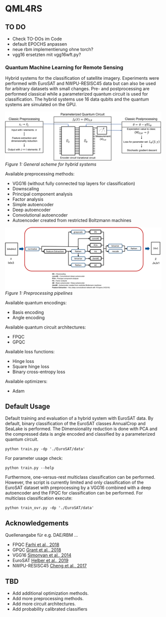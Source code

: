 # QML4RS

## TO DO
* Check TO-DOs im Code
* default EPOCHS anpassen
* neue rbm implementierung ohne torch?
* vgg16 ersetzten mit vgg16wft.py?

### Quantum Machine Learning for Remote Sensing
Hybrid systems for the classification of satellite imagery. Experiments were performed with EuroSAT and NWPU-RESISC45 data but can also be used for arbitrary datasets with small changes. Pre- and postprocessing are performed classical while a parameterized quantum circuit is used for classification. The hybrid systems use 16 data qubits and the quantum systems are simulated on the GPU.

![General scheme for hybrid systems](systemscheme.PNG)
*Figure 1: General scheme for hybrid systems*

Available preprocessing methods:
* VGG16 (without fully connected top layers for classification)
* Downscaling
* Principal component analysis
* Factor analysis
* Simple autoencoder
* Deep autoencoder
* Convolutional autoencoder
* Autoencoder created from restricted Boltzmann machines

![Preprocessing pipelines](preprocessingpipeline.png)
*Figure 1: Preprocessing pipelines*

Available quantum encodings:
* Basis encoding
* Angle encoding

Available quantum circuit architectures:
* FPQC
* GPQC

Available loss functions:
* Hinge loss
* Square hinge loss
* Binary cross-entropy loss

Available optimizers:
* Adam

## Default Usage
Default training and evaluation of a hybrid system with EuroSAT data. By default, binary classification of the EuroSAT classes AnnualCrop and SeaLake is performed. The Dimensionality reduction is done with PCA and the compressed data is angle encoded and classified by a parameterized quantum circuit. 
```
python train.py -dp './EuroSAT/data'
```

For parameter usage check:
```
python train.py --help
```

Furthermore, one-versus-rest multiclass classification can be performed. However, the script is currently limited and only classification of the EuroSAT dataset with preprocessing by a VGG16 combined with a deep autoencoder and the FPQC for classification can be performed. 
For multiclass classification execute:
```
python train_ovr.py -dp './EuroSAT/data'
```

## Acknowledgements
Quellenangabe für e.g. DAE/RBM
...
* FPQC [Farhi et al., 2018](https://arxiv.org/abs/1802.06002)
* GPQC [Grant et al., 2018](https://arxiv.org/abs/1804.03680)
* VGG16 [Simonyan et al., 2014](https://arxiv.org/abs/1409.1556v5)
* EuroSAT [Helber et al., 2019](https://arxiv.org/abs/1709.00029)
* NWPU-RESISC45 [Cheng et al., 2017](https://arxiv.org/abs/1703.00121)

## TBD
* Add additional optimization methods.
* Add more preprocessing methods.
* Add more circuit architectures.
* Add probability calibrated classifiers
